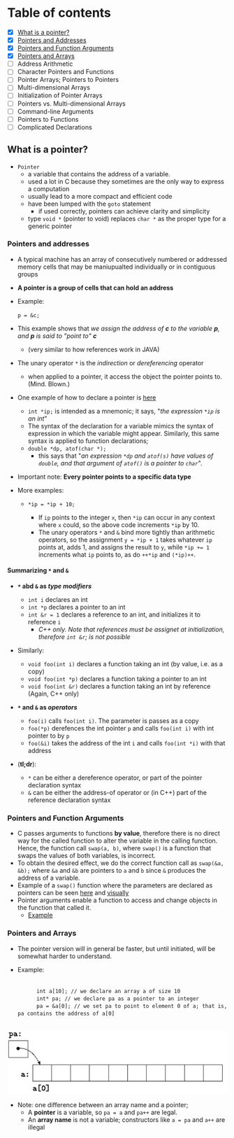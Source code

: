 # Table of contents
- [x] [What is a pointer?](https://github.com/carrliitos/CPrograms/tree/master/TutorialIntroduction/PointersAndArrays#what-is-a-pointer)
- [x] [Pointers and Addresses](https://github.com/carrliitos/CPrograms/tree/master/TutorialIntroduction/PointersAndArrays#pointers-and-addresses)
- [x] [Pointers and Function Arguments](https://github.com/carrliitos/CPrograms/tree/master/TutorialIntroduction/PointersAndArrays#pointers-and-function-arguments)
- [x] [Pointers and Arrays](https://github.com/carrliitos/CPrograms/tree/master/TutorialIntroduction/PointersAndArrays#pointers-and-arrays)
- [ ] Address Arithmetic
- [ ] Character Pointers and Functions
- [ ] Pointer Arrays; Pointers to Pointers
- [ ] Multi-dimensional Arrays
- [ ] Initialization of Pointer Arrays
- [ ] Pointers vs. Multi-dimensional Arrays
- [ ] Command-line Arguments
- [ ] Pointers to Functions
- [ ] Complicated Declarations

## What is a pointer?
- `Pointer`
	- a variable that contains the address of a variable.
	- used a lot in C because they sometimes are the only way to express a computation
	- usually lead to a more compact and efficient code
	- have been lumped with the `goto` statement
		- if used correctly, pointers can achieve clarity and simplicity
	- type `void *` (pointer to void) replaces `char *` as the proper type for a generic pointer

### Pointers and addresses
- A typical machine has an array of consecutively numbered or addressed memory cells that may be maniupualted individually or in contiguous groups
- **A pointer is a group of cells that can hold an address**
- Example:
	
	<code>p = &c;</code>

- This example shows that *we assign the address of **c** to the variable **p**, and **p** is said to "point to" **c***
	- (very similar to how references work in JAVA)
- The unary operator `*` is the *indirection* or *dereferencing* operator
	- when applied to a pointer, it access the object the pointer points to. (Mind. Blown.)
- One example of how to declare a pointer is [here](https://github.com/carrliitos/CPrograms/blob/master/TutorialIntroduction/PointersAndArrays/DeclareAPointer.c)
	- `int *ip;` is intended as a mnemonic; it says, "*the expression `*ip` is an int*"
	- The syntax of the declaration for a variable mimics the syntax of expression in which the variable might appear.
	Similarly, this same syntax is applied to function declarations;
	- `double *dp, atof(char *);`
		- this says that "*an expression `*dp` and `atof(s)` have values of `double`, and that argument of `atof()` is a pointer to `char`*".
- Important note: **Every pointer points to a specific data type**
- More examples:
	
	- `*ip = *ip + 10;`

		- If `ip` points to the integer `x`, then `*ip` can occur in any context where `x` could, so the above code increments `*ip` by 10.
		- The unary operators `*` and `&` bind more tightly than arithmetic operators, so the assignment `y = *ip + 1` takes whatever `ip` points at, adds 1, and assigns the result to `y`, while `*ip += 1` increments what `ip` points to, as do `++*ip` and `(*ip)++`.

#### Summarizing `*` and `&`
- **`*` abd `&` as *type modifiers***
	- `int i` declares an int
	- `int *p` declares a pointer to an int
	- `int &r = 1` declares a reference to an int, and initializes it to reference `i`
		- *C++ only. Note that references must be assignet at initialization, therefore `int &r`; is not possible*
- Similarly:
	- `void foo(int i)` declares a function taking an int (by value, i.e. as a copy)
	- `void foo(int *p)` declares a function taking a pointer to an int
	- `void foo(int &r)` declares a function taking an int by reference (Again, C++ only)

- **`*` and `&` as *operators***
	- `foo(i)` calls `foo(int i)`. The parameter is passes as a copy
	- `foo(*p)` derefences the int pointer `p` and calls `foo(int i)` with int pointer to by `p`
	- `foo(&i)` takes the address of the int `i` and calls `foo(int *i)` with that address
- (**tl;dr**):
	- `*` can be either a dereference operator, or part of the pointer declaration syntax
	- `&` can be either the address-of operator or (in C++) part of the reference declaration syntax	

### Pointers and Function Arguments
- C passes arguments to functions **by value**, therefore there is no direct way for the called function to alter the variable in the calling function. Hence, the function call `swap(a, b)`, where `swap()` is a function that swaps the values of both variables, is incorrect. 
- To obtain the desired effect, we do the correct function call as `swap(&a, &b);` where `&a` and `&b` are pointers to `a` and `b` since `&` produces the address of a variable.
- Example of a `swap()` function where the parameters are declared as pointers can be seen [here](https://github.com/carrliitos/CPrograms/blob/master/TutorialIntroduction/PointersAndArrays/Swap.c) and [visually](https://github.com/carrliitos/CPrograms/blob/master/TutorialIntroduction/PointersAndArrays/img/swap.png)
- Pointer arguments enable a function to access and change objects in the function that called it.
	- [Example](https://github.com/carrliitos/CPrograms/blob/master/TutorialIntroduction/PointersAndArrays/GetInt.c)

### Pointers and Arrays
- The pointer version will in general be faster, but until initiated, will be somewhat harder to understand.
- Example:

	<code>
		int a[10]; // we declare an array a of size 10
		int* pa; // we declare pa as a pointer to an integer
		pa = &a[0]; // we set pa to point to element 0 of a; that is, pa contains the address of a[0]
	</code>

![pa assignment](./img/pa.png)
- Note: one difference between an array name and a pointer;
	- A **pointer** is a variable, so `pa = a` and `pa++` are legal.
	- An **array name** is not a variable; constructors like `a = pa` and `a++` are illegal